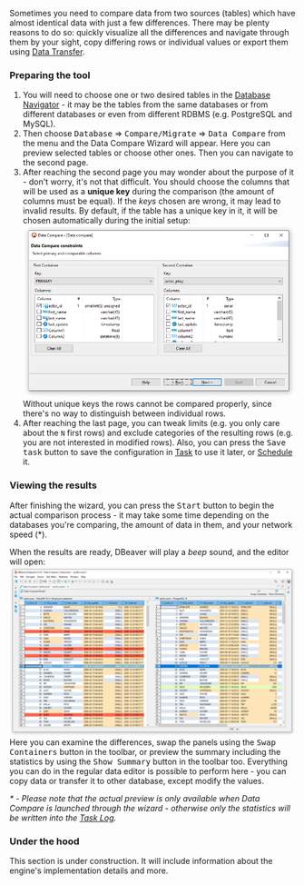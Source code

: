 Sometimes you need to compare data from two sources (tables) which have almost identical data with just a few differences.
There may be plenty reasons to do so: quickly visualize all the differences and navigate through them by your sight, copy differing rows or individual values or export them using [Data Transfer](Data-transfer). 

### Preparing the tool
1. You will need to choose one or two desired tables in the [Database Navigator](Database-Navigator) - it may be the
  tables from the same databases or from different databases or even from different RDBMS (e.g. PostgreSQL and MySQL).
1. Then choose <kbd>Database</kbd> &rArr; <kbd>Compare/Migrate</kbd> &rArr; <kbd>Data Compare</kbd> from the menu and the
  Data Compare Wizard will appear. Here you can preview selected tables or choose other ones. Then you can navigate
  to the second page.
1. After reaching the second page you may wonder about the purpose of it - don't worry, it's not that difficult. You
  should choose the columns that will be used as a **unique key** during the comparison (the amount of columns must be equal).
  If the _keys_ chosen are wrong, it may lead to invalid results. By default, if the table has a unique key in it, it will
  be chosen automatically during the initial setup:
  ![](images/ug/tools/data-compare-wizard-constraints.png)
  Without unique keys the rows cannot be compared properly, since there's no way to distinguish between individual rows.
1. After reaching the last page, you can tweak limits (e.g. you only care about the `N` first rows) and exclude categories
  of the resulting rows (e.g. you are not interested in modified rows). Also, you can press the <kbd>Save task</kbd> button
  to save the configuration in [Task](Task-Management) to use it later, or [Schedule](Task-Scheduler) it.

### Viewing the results
After finishing the wizard, you can press the <kbd>Start</kbd> button to begin the actual comparison process - it may take
some time depending on the databases you're comparing, the amount of data in them, and your network speed (*).

When the results are ready, DBeaver will play a _beep_ sound, and the editor will open:
![](images/ug/tools/data-compare-editor.png)
Here you can examine the differences, swap the panels using the <kbd>Swap Containers</kbd> button in the toolbar,
or preview the summary including the statistics by using the <kbd>Show Summary</kbd> button in the toolbar too. Everything you can
do in the regular data editor is possible to perform here - you can copy data or transfer it to other database, except modify the values.

_* - Please note that the actual preview is only available when Data Compare is launched through the wizard - otherwise only
the statistics will be written into the [Task Log](Task-Management#Execution-log)._

### Under the hood
This section is under construction. It will include information about the engine's implementation details and more.